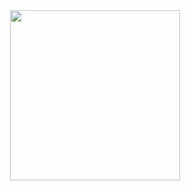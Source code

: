 <div id="header" align="center">
  <img style="width:17rem" src="https://media.giphy.com/media/qgQUggAC3Pfv687qPC/giphy.gif"/>
</div>
